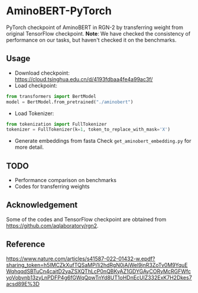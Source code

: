 # AminoBERT-PyTorch
PyTorch checkpoint of AminoBERT in RGN-2 by transferring weight from original TensorFlow checkpoint.
**Note**: We have checked the consistency of performance on our tasks, but haven't checked it on the benchmarks.

## Usage
- Download checkpoint: https://cloud.tsinghua.edu.cn/d/4193fdbaa4fe4a99ac3f/
- Load checkpoint:
```python
from transformers import BertModel
model = BertModel.from_pretrained("./aminobert")
```
- Load Tokenizer:
```python
from tokenization import FullTokenizer
tokenizer = FullTokenizer(k=1, token_to_replace_with_mask='X')
```
- Generate embeddings from fasta
Check `get_aminobert_embedding.py` for more detail.

## TODO
- Performance comparison on benchmarks
- Codes for transferring weights 

## Acknowledgement
Some of the codes and TensorFlow checkpoint are obtained from https://github.com/aqlaboratory/rgn2.

## Reference
https://www.nature.com/articles/s41587-022-01432-w.epdf?sharing_token=h5IMCZkXufTQSaMPi1i2hdRgN0jAjWel9jnR3ZoTv0M9YquEWqhqqdSBTuCn4caitD2yaZSXQThLcP0nQBKyAZ1GDYGAyCORyMcRGFWfcyoVobvnb13zyLnPDFP4g6fGWqQpwTnYd8UT1oHDnEcUlZ332ExK7H2Dkes7acsd89E%3D
